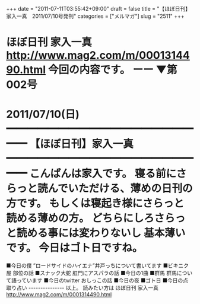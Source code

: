 +++
date = "2011-07-11T03:55:42+09:00"
draft = false
title = "【ほぼ日刊】家入一真　2011/07/10号発刊"
categories = ["メルマガ"]
slug = "2511"
+++

ほぼ日刊 家入一真
<a href="http://www.mag2.com/m/0001314490.html" target="_blank">http://www.mag2.com/m/0001314490.html</a>
今回の内容です。
ーー
▼第002号
　　　　　　　　　　　　2011/07/10(日)
━━━━━━━━━━━━━━━━━━━━
【ほぼ日刊】家入一真
━━━━━━━━━━━━━━━━━━━━
こんばんは家入です。
寝る前にさらっと読んでいただける、薄めの日刊の方です。
もしくは寝起き様にさらっと読める薄めの方。
どちらにしろさらっと読める事には変わりないし
基本薄いです。
今日はゴト日ですね。
===============================
■今日の僕
”ロードサイドのハイエナ”井戸っちについて書いてます
■ビキニク屋
部位の話
■スナック大蛇
肛門にアスパラの話
■今日の1曲
■群馬
群馬について語っています
■今日のtwitter
おしっこの話
■今日の夜
■ゴト日
■今日の点取り占い
&#45;&#45;&#45;&#45;&#45;&#45;&#45;&#45;&#45;&#45;&#45;&#45;&#45;&#45;&#45;
以上。
読みたい方は
ほぼ日刊 家入一真
<a href="http://www.mag2.com/m/0001314490.html" target="_blank">http://www.mag2.com/m/0001314490.html</a>
